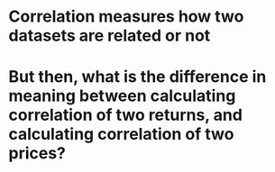 # Correlation measures how two datasets are related or not

# But then, what is the difference in meaning between calculating correlation of two returns, and calculating correlation of two prices?

